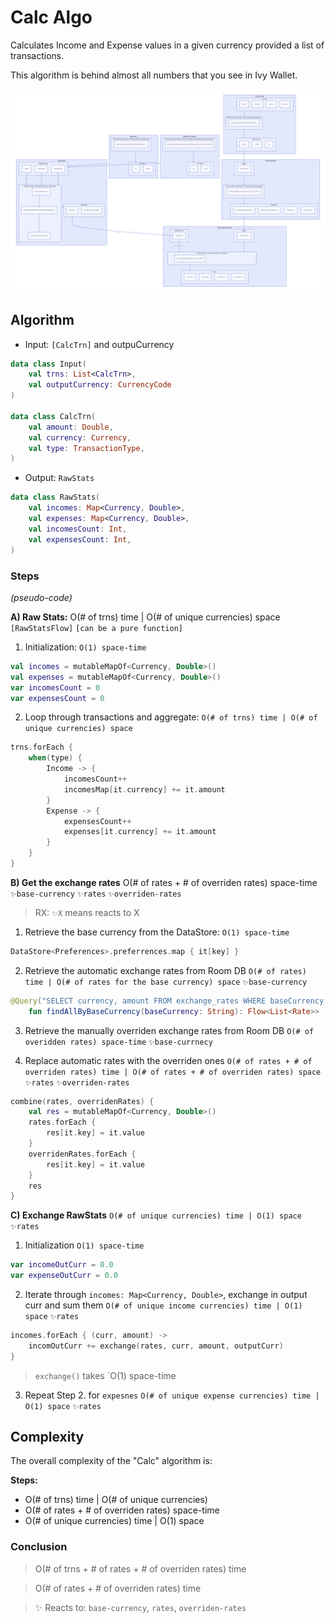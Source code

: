 # Calc Algo

Calculates Income and Expense values in a given currency provided a list of transactions.

This algorithm is behind almost all numbers that you see in Ivy Wallet.

![calc_algo.svg](../../assets/calc_algo.svg)

## Algorithm

- Input: `[CalcTrn]` and outpuCurrency
```kotlin
data class Input(
    val trns: List<CalcTrn>,
    val outputCurrency: CurrencyCode
)

data class CalcTrn(
    val amount: Double,
    val currency: Currency,
    val type: TransactionType,
) 
```
- Output: `RawStats`
```kotlin
data class RawStats(
    val incomes: Map<Currency, Double>,
    val expenses: Map<Currency, Double>,
    val incomesCount: Int,
    val expensesCount: Int,
)
```

### Steps

_(pseudo-code)_

**A) Raw Stats:** O(# of trns) time | O(# of unique  currencies) space `[RawStatsFlow]` `[can be a pure function]`

1. Initialization: `O(1) space-time`
```kotlin
val incomes = mutableMapOf<Currency, Double>()
val expenses = mutableMapOf<Currency, Double>()
var incomesCount = 0
var expensesCount = 0
```

2. Loop through transactions and aggregate: `O(# of trns) time | O(# of unique currencies) space`
```kotlin
trns.forEach {
    when(type) {
        Income -> {
            incomesCount++
            incomesMap[it.currency] += it.amount
        }
        Expense -> {
            expensesCount++
            expenses[it.currency] += it.amount
        }
    }
}
```


**B) Get the exchange rates** O(# of rates + # of overriden rates) space-time `✨base-currency` `✨rates` `✨overriden-rates`

> RX: `✨X` means reacts to X

1. Retrieve the base currency from the DataStore: `O(1) space-time`
```kotlin
DataStore<Preferences>.preferrences.map { it[key] }
```

2. Retrieve the automatic exchange rates from Room DB `O(# of rates) time | O(# of rates for the base currency) space` `✨base-currency`
```kotlin
@Query("SELECT currency, amount FROM exchange_rates WHERE baseCurrency = :baseCurrency")
    fun findAllByBaseCurrency(baseCurrency: String): Flow<List<Rate>>
```

3. Retrieve the manually overriden exchange rates from Room DB `O(# of overidden rates) space-time` `✨base-currnecy`

4. Replace automatic rates with the overriden ones `O(# of rates + # of overriden rates) time | O(# of rates + # of overriden rates) space` `✨rates` `✨overriden-rates`
```kotlin
combine(rates, overridenRates) {
    val res = mutableMapOf<Currency, Double>()
    rates.forEach {
        res[it.key] = it.value
    }
    overridenRates.forEach {
        res[it.key] = it.value
    }
    res
}
```

**C) Exchange RawStats** `O(# of unique currencies) time | O(1) space` `✨rates`

1. Initialization `O(1) space-time`
```kotlin
var incomeOutCurr = 0.0
var expenseOutCurr = 0.0
```

2. Iterate through `incomes: Map<Currency, Double>`, exchange in output curr and sum them `O(# of unique income currencies) time | O(1) space` `✨rates`
```kotlin
incomes.forEach { (curr, amount) ->
    incomOutCurr += exchange(rates, curr, amount, outputCurr)
}
```

> `exchange()` takes `O(1) space-time

3. Repeat Step 2. for `expesnes` `O(# of unique expense currencies) time | O(1) space` `✨rates`


## Complexity

The overall complexity of the "Calc" algorithm is:

**Steps:**
- O(# of trns) time | O(# of unique currencies)
- O(# of rates + # of overriden rates) space-time
- O(# of unique currencies) time | O(1) space


### Conclusion
> O(# of trns + # of rates + # of overriden rates) time

>  O(# of rates + # of overriden rates) time

> ✨ Reacts to: `base-currency`, `rates`, `overriden-rates`
